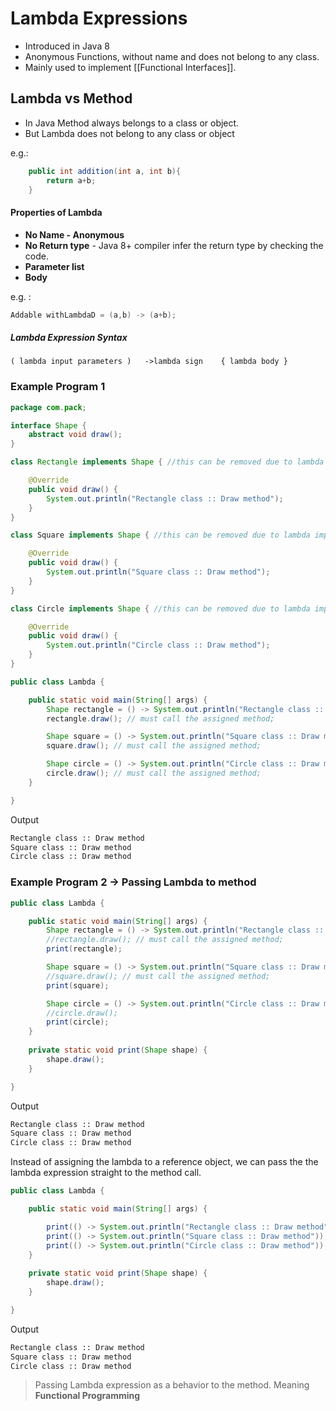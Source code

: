 
# Lambda Expressions
- Introduced in Java 8
- Anonymous Functions, without name and does not belong to any class.
- Mainly used to implement [[Functional Interfaces]].

## Lambda vs Method
- In Java Method always belongs to a class or object.
- But Lambda does not belong to any class or object


e.g.:
```java
	public int addition(int a, int b){
		return a+b;
	}
```

#### Properties of Lambda
- **No Name - Anonymous**
- **No Return type** - Java 8+ compiler infer the return type by checking the code.
- **Parameter list**
- **Body**

e.g. :
```java
Addable withLambdaD = (a,b) -> (a+b);
```


##### Lambda Expression Syntax
```
( lambda input parameters )   ->lambda sign    { lambda body }
```

### Example Program 1 
```java
package com.pack;

interface Shape {
	abstract void draw();
}

class Rectangle implements Shape { //this can be removed due to lambda implementation.

	@Override
	public void draw() {
		System.out.println("Rectangle class :: Draw method");
	}
}

class Square implements Shape { //this can be removed due to lambda implementation.

	@Override
	public void draw() {
		System.out.println("Square class :: Draw method");
	}
}

class Circle implements Shape { //this can be removed due to lambda implementation.

	@Override
	public void draw() {
		System.out.println("Circle class :: Draw method");
	}
}

public class Lambda {

	public static void main(String[] args) {
		Shape rectangle = () -> System.out.println("Rectangle class :: Draw method");
		rectangle.draw(); // must call the assigned method;

		Shape square = () -> System.out.println("Square class :: Draw method");
		square.draw(); // must call the assigned method;

		Shape circle = () -> System.out.println("Circle class :: Draw method");
		circle.draw(); // must call the assigned method;
	}

}

```

Output
```cmd
Rectangle class :: Draw method
Square class :: Draw method
Circle class :: Draw method
```


### Example Program 2 -> Passing Lambda to method

```java
public class Lambda {

	public static void main(String[] args) {
		Shape rectangle = () -> System.out.println("Rectangle class :: Draw method");
		//rectangle.draw(); // must call the assigned method;
		print(rectangle);

		Shape square = () -> System.out.println("Square class :: Draw method");
		//square.draw(); // must call the assigned method;
		print(square);

		Shape circle = () -> System.out.println("Circle class :: Draw method");
		//circle.draw(); 
		print(circle);
	}
	
	private static void print(Shape shape) {
		shape.draw();
	}

}
```

Output
```cmd
Rectangle class :: Draw method
Square class :: Draw method
Circle class :: Draw method
```


Instead of assigning the lambda to a reference object, we can pass the the lambda expression straight to the method call.

```java
public class Lambda {

	public static void main(String[] args) {

		print(() -> System.out.println("Rectangle class :: Draw method"));
		print(() -> System.out.println("Square class :: Draw method"));
		print(() -> System.out.println("Circle class :: Draw method"));
	}
	
	private static void print(Shape shape) {
		shape.draw();
	}

}
```

Output
```cmd
Rectangle class :: Draw method
Square class :: Draw method
Circle class :: Draw method
```

> Passing Lambda expression as a behavior to the method. Meaning **Functional Programming** 


